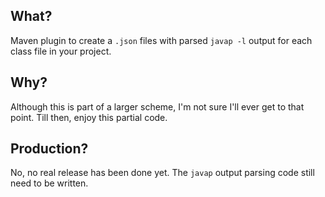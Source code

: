 What?
-----
Maven plugin to create a `.json` files with parsed `javap -l` output for each class file in your project.

Why?
----
Although this is part of a larger scheme, I'm not sure I'll ever get to that point. Till then, enjoy this partial code.

Production?
-----------
No, no real release has been done yet. The `javap` output parsing code still need to be written.

